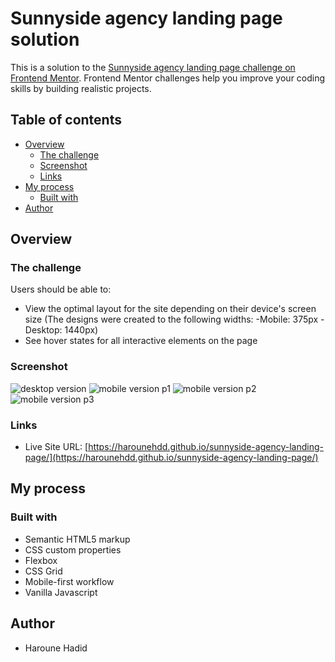 # Sunnyside agency landing page solution

This is a solution to the [Sunnyside agency landing page challenge on Frontend Mentor](https://www.frontendmentor.io/challenges/sunnyside-agency-landing-page-7yVs3B6ef). Frontend Mentor challenges help you improve your coding skills by building realistic projects.

## Table of contents

- [Overview](#overview)
  - [The challenge](#the-challenge)
  - [Screenshot](#screenshot)
  - [Links](#links)
- [My process](#my-process)
  - [Built with](#built-with)
- [Author](#author)

## Overview

### The challenge

Users should be able to:

- View the optimal layout for the site depending on their device's screen size (The designs were created to the following widths: -Mobile: 375px -Desktop: 1440px)
- See hover states for all interactive elements on the page

### Screenshot

![desktop version](./screenshots/desktop-version.png)
![mobile version p1](./screenshots/mobile-version-p1.png)
![mobile version p2](./screenshots/mobile-version-p2.png)
![mobile version p3](./screenshots/mobile-version-p3.png)

### Links

- Live Site URL: [https://harounehdd.github.io/sunnyside-agency-landing-page/](https://harounehdd.github.io/sunnyside-agency-landing-page/)

## My process

### Built with

- Semantic HTML5 markup
- CSS custom properties
- Flexbox
- CSS Grid
- Mobile-first workflow
- Vanilla Javascript

## Author

- Haroune Hadid